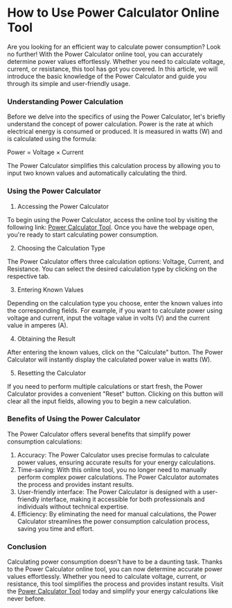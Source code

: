 How to Use Power Calculator Online Tool
=======================================

Are you looking for an efficient way to calculate power consumption? Look no further! With the Power Calculator online tool, you can accurately determine power values effortlessly. Whether you need to calculate voltage, current, or resistance, this tool has got you covered. In this article, we will introduce the basic knowledge of the Power Calculator and guide you through its simple and user-friendly usage.

### Understanding Power Calculation

Before we delve into the specifics of using the Power Calculator, let's briefly understand the concept of power calculation. Power is the rate at which electrical energy is consumed or produced. It is measured in watts (W) and is calculated using the formula:

Power = Voltage × Current

The Power Calculator simplifies this calculation process by allowing you to input two known values and automatically calculating the third.

### Using the Power Calculator

1. Accessing the Power Calculator

To begin using the Power Calculator, access the online tool by visiting the following link: [Power Calculator Tool](https://www.onlinecalculatorsfree.com/tools/power-calculator.html). Once you have the webpage open, you're ready to start calculating power consumption.

2. Choosing the Calculation Type

The Power Calculator offers three calculation options: Voltage, Current, and Resistance. You can select the desired calculation type by clicking on the respective tab.

3. Entering Known Values

Depending on the calculation type you choose, enter the known values into the corresponding fields. For example, if you want to calculate power using voltage and current, input the voltage value in volts (V) and the current value in amperes (A).

4. Obtaining the Result

After entering the known values, click on the "Calculate" button. The Power Calculator will instantly display the calculated power value in watts (W).

5. Resetting the Calculator

If you need to perform multiple calculations or start fresh, the Power Calculator provides a convenient "Reset" button. Clicking on this button will clear all the input fields, allowing you to begin a new calculation.

### Benefits of Using the Power Calculator

The Power Calculator offers several benefits that simplify power consumption calculations:

1. Accuracy: The Power Calculator uses precise formulas to calculate power values, ensuring accurate results for your energy calculations.
2. Time-saving: With this online tool, you no longer need to manually perform complex power calculations. The Power Calculator automates the process and provides instant results.
3. User-friendly interface: The Power Calculator is designed with a user-friendly interface, making it accessible for both professionals and individuals without technical expertise.
4. Efficiency: By eliminating the need for manual calculations, the Power Calculator streamlines the power consumption calculation process, saving you time and effort.

### Conclusion

Calculating power consumption doesn't have to be a daunting task. Thanks to the Power Calculator online tool, you can now determine accurate power values effortlessly. Whether you need to calculate voltage, current, or resistance, this tool simplifies the process and provides instant results. Visit the [Power Calculator Tool](https://www.onlinecalculatorsfree.com/tools/power-calculator.html) today and simplify your energy calculations like never before.